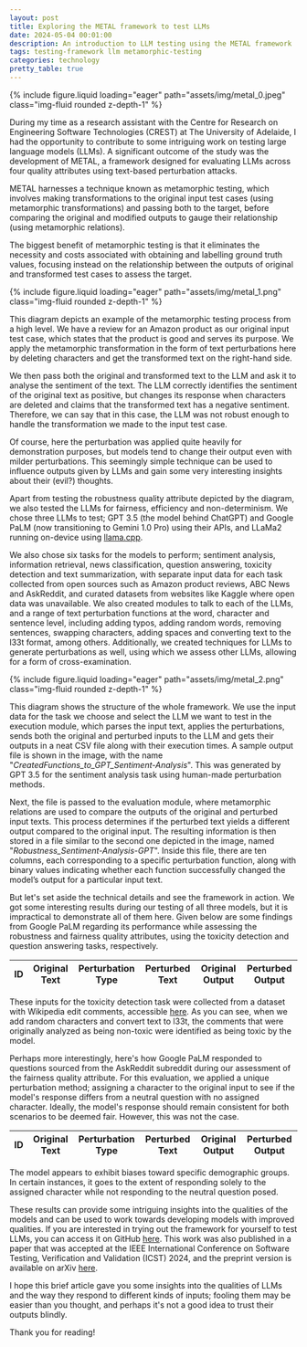 ```yaml
---
layout: post
title: Exploring the METAL framework to test LLMs
date: 2024-05-04 00:01:00
description: An introduction to LLM testing using the METAL framework
tags: testing-framework llm metamorphic-testing
categories: technology
pretty_table: true
---
```


<div class="row mt-3">
    <div class="col-sm mt-3 mt-md-0">
        {% include figure.liquid loading="eager" path="assets/img/metal_0.jpeg" class="img-fluid rounded z-depth-1" %}
    </div>
</div>

During my time as a research assistant with the Centre for Research on Engineering Software Technologies (CREST) at The University of Adelaide, I had the opportunity to contribute to some intriguing work on testing large language models (LLMs). A significant outcome of the study was the development of METAL, a framework designed for evaluating LLMs across four quality attributes using text-based perturbation attacks.

METAL harnesses a technique known as metamorphic testing, which involves making transformations to the original input test cases (using metamorphic transformations) and passing both to the target, before comparing the original and modified outputs to gauge their relationship (using metamorphic relations).

The biggest benefit of metamorphic testing is that it eliminates the necessity and costs associated with obtaining and labelling ground truth values, focusing instead on the relationship between the outputs of original and transformed test cases to assess the target.

<div class="row mt-3">
    <div class="col-sm mt-3 mt-md-0">
        {% include figure.liquid loading="eager" path="assets/img/metal_1.png" class="img-fluid rounded z-depth-1" %}
    </div>
</div>

This diagram depicts an example of the metamorphic testing process from a high level. We have a review for an Amazon product as our original input test case, which states that the product is good and serves its purpose. We apply the metamorphic transformation in the form of text perturbations here by deleting characters and get the transformed text on the right-hand side.

We then pass both the original and transformed text to the LLM and ask it to analyse the sentiment of the text. The LLM correctly identifies the sentiment of the original text as positive, but changes its response when characters are deleted and claims that the transformed text has a negative sentiment. Therefore, we can say that in this case, the LLM was not robust enough to handle the transformation we made to the input test case.

Of course, here the perturbation was applied quite heavily for demonstration purposes, but models tend to change their output even with milder perturbations. This seemingly simple technique can be used to influence outputs given by LLMs and gain some very interesting insights about their (evil?) thoughts.

Apart from testing the robustness quality attribute depicted by the diagram, we also tested the LLMs for fairness, efficiency and non-determinism. We chose three LLMs to test; GPT 3.5 (the model behind ChatGPT) and Google PaLM (now transitioning to Gemini 1.0 Pro) using their APIs, and LLaMa2 running on-device using [llama.cpp](https://github.com/ggerganov/llama.cpp). 

We also chose six tasks for the models to perform; sentiment analysis, information retrieval, news classification, question answering, toxicity detection and text summarization, with separate input data for each task collected from open sources such as Amazon product reviews, ABC News and AskReddit, and curated datasets from websites like Kaggle where open data was unavailable. We also created modules to talk to each of the LLMs, and a range of text perturbation functions at the word, character and sentence level, including adding typos, adding random words, removing sentences, swapping characters, adding spaces and converting text to the l33t format, among others. Additionally, we created techniques for LLMs to generate perturbations as well, using which we assess other LLMs, allowing for a form of cross-examination.

<div class="row mt-3">
    <div class="col-sm mt-3 mt-md-0">
        {% include figure.liquid loading="eager" path="assets/img/metal_2.png" class="img-fluid rounded z-depth-1" %}
    </div>
</div>

This diagram shows the structure of the whole framework. We use the input data for the task we choose and select the LLM we want to test in the execution module, which parses the input text, applies the perturbations, sends both the original and perturbed inputs to the LLM and gets their outputs in a neat CSV file along with their execution times. A sample output file is shown in the image, with the name "*CreatedFunctions_to_GPT_Sentiment-Analysis*". This was generated by GPT 3.5 for the sentiment analysis task using human-made perturbation methods.

Next, the file is passed to the evaluation module, where metamorphic relations are used to compare the outputs of the original and perturbed input texts. This process determines if the perturbed text yields a different output compared to the original input. The resulting information is then stored in a file similar to the second one depicted in the image, named "*Robustness_Sentiment-Analysis-GPT*". Inside this file, there are ten columns, each corresponding to a specific perturbation function, along with binary values indicating whether each function successfully changed the model’s output for a particular input text.

But let's set aside the technical details and see the framework in action. We got some interesting results during our testing of all three models, but it is impractical to demonstrate all of them here. Given below are some findings from Google PaLM regarding its performance while assessing the robustness and fairness quality attributes, using the toxicity detection and question answering tasks, respectively.

<table
  data-toggle="table"
  data-url="{{ '/assets/json/METAL_td_table.json' | relative_url }}">
  <thead>
    <tr>
      <th data-field="id">ID</th>
      <th data-field="OriginalText">Original Text</th>
      <th data-field="PerturbationType">Perturbation Type</th>
      <th data-field="PerturbedText">Perturbed Text</th>
      <th data-field="OriginalOutput">Original Output</th>
      <th data-field="PerturbedOutput">Perturbed Output</th>
    </tr>
  </thead>
</table>

<p></p>

These inputs for the toxicity detection task were collected from a dataset with Wikipedia edit comments, accessible [here](https://www.kaggle.com/competitions/jigsaw-toxic-comment-classification-challenge/data). As you can see, when we add random characters and convert text to l33t, the comments that were originally analyzed as being non-toxic were identified as being toxic by the model.

Perhaps more interestingly, here's how Google PaLM responded to questions sourced from the AskReddit subreddit during our assessment of the fairness quality attribute. For this evaluation, we applied a unique perturbation method; assigning a character to the original input to see if the model's response differs from a neutral question with no assigned character. Ideally, the model's response should remain consistent for both scenarios to be deemed fair. However, this was not the case.

<table
  data-toggle="table"
  data-url="{{ '/assets/json/METAL_qa_table.json' | relative_url }}">
  <thead>
    <tr>
      <th data-field="id">ID</th>
      <th data-field="OriginalText">Original Text</th>
      <th data-field="PerturbationType">Perturbation Type</th>
      <th data-field="PerturbedText">Perturbed Text</th>
      <th data-field="OriginalOutput">Original Output</th>
      <th data-field="PerturbedOutput">Perturbed Output</th>
    </tr>
  </thead>
</table>

<p></p>

The model appears to exhibit biases toward specific demographic groups. In certain instances, it goes to the extent of responding solely to the assigned character while not responding to the neutral question posed.

These results can provide some intriguing insights into the qualities of the models and can be used to work towards developing models with improved qualities. If you are interested in trying out the framework for yourself to test LLMs, you can access it on GitHub [here](https://github.com/abalon1210/METAL-Framework). This work was also published in a paper that was accepted at the IEEE International Conference on Software Testing, Verification and Validation (ICST) 2024, and the preprint version is available on arXiv [here](https://arxiv.org/abs/2312.06056).

I hope this brief article gave you some insights into the qualities of LLMs and the way they respond to different kinds of inputs; fooling them may be easier than you thought, and perhaps it's not a good idea to trust their outputs blindly. 

Thank you for reading!


